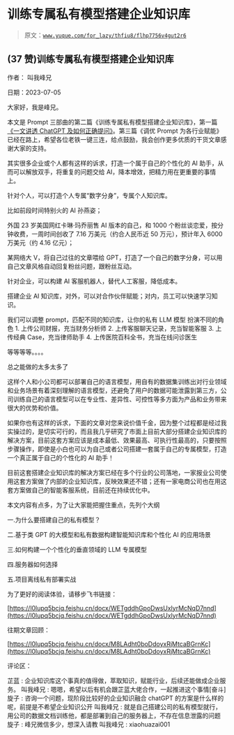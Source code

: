 # 训练专属私有模型搭建企业知识库

> 原文：[`www.yuque.com/for_lazy/thfiu8/flhp7756v4gut2r6`](https://www.yuque.com/for_lazy/thfiu8/flhp7756v4gut2r6)



## (37 赞)训练专属私有模型搭建企业知识库 

作者： 叫我峰兄 

日期：2023-07-05 

大家好，我是峰兄。 

本文是 Prompt 三部曲的第二篇《训练专属私有模型搭建企业知识库》，第一篇[《一文讲透 ChatGPT 及如何正确提问》](https://l0lupq5bcjq.feishu.cn/docx/UxUvdRikqoTu4wxFD3xcE4btn77)。第三篇《调优 Prompt 为各行业赋能》已经在路上，希望各位老铁一键三连，给点鼓励，我会创作更多优质的干货文章感谢大家的支持。 

其实很多企业或个人都有这样的诉求，打造一个属于自己的个性化的 AI 助手，从而可以解放双手，将重复的问题交给 AI，降本增效，把精力用在更重要的事情上。 

针对个人，可以打造个人专属“数字分身”，专属个人知识库。 

比如前段时间特别火的 AI 孙燕姿； 

外国 23 岁美国网红卡琳·玛乔丽售 AI 版本的自己，和 1000 个粉丝谈恋爱，按分钟收费，一周时间创收了 7.16 万美元（约合人民币近 50 万元），预计年入 6000 万美元（约 4.16 亿元）； 

某网络大 V，将自己过往的文章喂给 GPT，打造了一个自己的数字分身，可以用自己文章风格自动回复粉丝问题，跟粉丝互动。 

针对企业，可以构建 AI 客服机器人，替代人工客服，降低成本。 

搭建企业 AI 知识库，对外，可以对合作伙伴赋能；对内，员工可以快速学习知识。 

我们可以调整 prompt，匹配不同的知识库，让你的私有 LLM 模型 扮演不同的角色 <ne-oli index-type="0">1.  上传公司财报，充当财务分析师 <ne-oli index-type="0">2.  上传客服聊天记录，充当智能客服 <ne-oli index-type="0">3.  上传经典 Case，充当律师助手 <ne-oli index-type="0">4.  上传医院百科全书，充当在线问诊医生 

等等等等。。。。 

总之能做的太多太多了 

这样个人和小公司都可以部署自己的语言模型，用自有的数据集训练出对行业领域和业务场景有着深刻理解的语言模型，还避免了用户的数据可能泄露到第三方，公司训练自己的语言模型可以在专业性、差异性、可控性等多方面为产品和业务带来很大的优势和价值。 

如果你也有这样的诉求，下面的文章对您来说价值千金，因为整个过程都是经过我实操过的，是切实可行的，而且我几乎研究了市面上目前大部分搭建企业知识库的解决方案，目前这套方案应该是成本最低、效果最高、可执行性最高的，只要按照步骤操作，即使是小白也可以为自己或者公司搭建一套属于自己的专属模型，打造一个真正属于自己的个性化的 AI 助手！ 

目前这套搭建企业知识库的解决方案已经在多个行业的公司落地，一家报业公司使用这套方案做了内部的企业知识库，反映效果还不错；还有一家电商公司也在用这套方案做自己的智能客服系统，目前还在持续优化中。 

本文内容有点多，为了让大家能把握住重点，先列个大纲 

一.为什么要搭建自己的私有模型？ 

二.基于类 GPT 的大模型和私有数据构建智能知识库和个性化 AI 的应用场景 

三.如何构建一个个性化的垂直领域的 LLM 专属模型 

四.服务器如何选择 

五.项目离线私有部署实战 

为了更好的阅读体验，请移步飞书链接： 

[https://l0lupq5bcjq.feishu.cn/docx/WETgddhGpoDwsUxlyrMcNqD7nnd](https://l0lupq5bcjq.feishu.cn/docx/WETgddhGpoDwsUxlyrMcNqD7nnd) 

往期文章回顾： 

[https://l0lupq5bcjq.feishu.cn/docx/M8LAdht0boDdoyxRjMtcaBGrnKc](https://l0lupq5bcjq.feishu.cn/docx/M8LAdht0boDdoyxRjMtcaBGrnKc) 

评论区： 

芷蓝 : 企业知识库这个事真的值得做，萃取知识，赋能行业，后续还能做成企业服务。 叫我峰兄 : 嗯嗯，希望以后有机会跟芷蓝大佬合作，一起推进这个事情[奋斗] 旋子 : 咨询一个问题，现阶段比较好的企业知识融合 chatGPT 的方案是什么样的呢，前提是不希望企业知识公开 叫我峰兄 : 就是自己搭建公司的私有模型就行，用公司的数据文档训练他，都是部署到自己的服务器上，不存在信息泄露的问题 旋子 : 峰兄微信多少，想深入请教 叫我峰兄 : xiaohuazai001